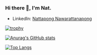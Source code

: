### Hi there 👋, I'm Nat.
<!--
**NattNawarat/NattNawarat** is a ✨ _special_ ✨ repository because its `README.md` (this file) appears on your GitHub profile.

Here are some ideas to get you started:

- 🔭 I’m currently working on ...
- 🌱 I’m currently learning ...
- 👯 I’m looking to collaborate on ...
- 🤔 I’m looking for help with ...
- 💬 Ask me about ...
- 📫 How to reach me: ...
- 😄 Pronouns: ...
- ⚡ Fun fact: ...
-->
- LinkedIn: [Nattapong Nawarattanapong](https://www.linkedin.com/in/nattapong-naw/)

[![trophy](https://github-profile-trophy.vercel.app/?username=NattNawarat&title=MultiLanguage,Stars,Repositories,Commit)](https://github.com/ryo-ma/github-profile-trophy)

[![Anurag's GitHub stats](https://github-readme-stats.vercel.app/api?username=NattNawarat&count_private=true&show_icons=true)](https://github.com/anuraghazra/github-readme-stats)

[![Top Langs](https://github-readme-stats.vercel.app/api/top-langs/?username=NattNawarat&count_private=true&layout=compact)](https://github.com/anuraghazra/github-readme-stats)
